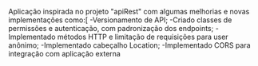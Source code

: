 Aplicação inspirada no projeto "apiRest" com algumas melhorias e novas implementações como:[
-Versionamento de API;
-Criado classes de permissões e autenticação, com padronização dos endpoints;
-Implementado métodos HTTP e limitação de requisições para user anônimo;
-Implementado cabeçalho Location;
-Implementado CORS para integração com aplicação externa
